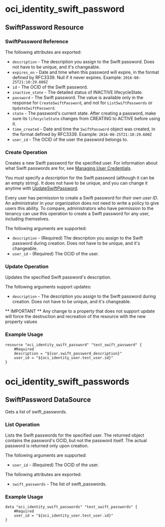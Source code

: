 # oci_identity_swift_password

## SwiftPassword Resource

### SwiftPassword Reference

The following attributes are exported:

* `description` - The description you assign to the Swift password. Does not have to be unique, and it's changeable.
* `expires_on` - Date and time when this password will expire, in the format defined by RFC3339. Null if it never expires.  Example: `2016-08-25T21:10:29.600Z` 
* `id` - The OCID of the Swift password.
* `inactive_state` - The detailed status of INACTIVE lifecycleState.
* `password` - The Swift password. The value is available only in the response for `CreateSwiftPassword`, and not  for `ListSwiftPasswords` or `UpdateSwiftPassword`. 
* `state` - The password's current state. After creating a password, make sure its `lifecycleState` changes from CREATING to ACTIVE before using it. 
* `time_created` - Date and time the `SwiftPassword` object was created, in the format defined by RFC3339.  Example: `2016-08-25T21:10:29.600Z` 
* `user_id` - The OCID of the user the password belongs to.



### Create Operation
Creates a new Swift password for the specified user. For information about what Swift passwords are for, see
[Managing User Credentials](https://docs.us-phoenix-1.oraclecloud.com/Content/Identity/Tasks/managingcredentials.htm).

You must specify a *description* for the Swift password (although it can be an empty string). It does not
have to be unique, and you can change it anytime with 
[UpdateSwiftPassword](https://docs.us-phoenix-1.oraclecloud.com/api/#/en/identity/20160918/SwiftPassword/UpdateSwiftPassword).

Every user has permission to create a Swift password for *their own user ID*. An administrator in your organization
does not need to write a policy to give users this ability. To compare, administrators who have permission to the
tenancy can use this operation to create a Swift password for any user, including themselves.


The following arguments are supported:

* `description` - (Required) The description you assign to the Swift password during creation. Does not have to be unique, and it's changeable. 
* `user_id` - (Required) The OCID of the user.


### Update Operation
Updates the specified Swift password's description.


The following arguments support updates:
* `description` - The description you assign to the Swift password during creation. Does not have to be unique, and it's changeable. 


** IMPORTANT **
Any change to a property that does not support update will force the destruction and recreation of the resource with the new property values

### Example Usage

```
resource "oci_identity_swift_password" "test_swift_password" {
	#Required
	description = "${var.swift_password_description}"
	user_id = "${oci_identity_user.test_user.id}"
}
```

# oci_identity_swift_passwords

## SwiftPassword DataSource

Gets a list of swift_passwords.

### List Operation
Lists the Swift passwords for the specified user. The returned object contains the password's OCID, but not
the password itself. The actual password is returned only upon creation. 

The following arguments are supported:

* `user_id` - (Required) The OCID of the user.


The following attributes are exported:

* `swift_passwords` - The list of swift_passwords.

### Example Usage

```
data "oci_identity_swift_passwords" "test_swift_passwords" {
	#Required
	user_id = "${oci_identity_user.test_user.id}"
}
```